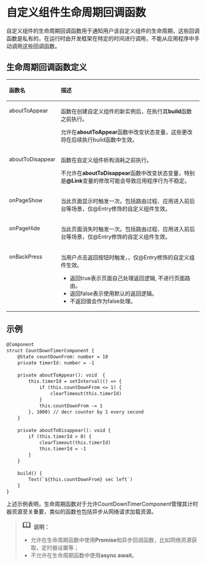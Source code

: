 # 自定义组件生命周期回调函数<a name="ZH-CN_TOPIC_0000001110948896"></a>

自定义组件的生命周期回调函数用于通知用户该自定义组件的生命周期，这些回调函数是私有的，在运行时由开发框架在特定的时间进行调用，不能从应用程序中手动调用这些回调函数。

## 生命周期回调函数定义<a name="section1597015432486"></a>

<a name="table56583904911"></a>
<table><thead align="left"><tr id="row146581198495"><th class="cellrowborder" valign="top" width="14.84%" id="mcps1.1.3.1.1"><p id="p19658139114912"><a name="p19658139114912"></a><a name="p19658139114912"></a>函数名</p>
</th>
<th class="cellrowborder" valign="top" width="85.16%" id="mcps1.1.3.1.2"><p id="p06581592499"><a name="p06581592499"></a><a name="p06581592499"></a>描述</p>
</th>
</tr>
</thead>
<tbody><tr id="row11658109194919"><td class="cellrowborder" valign="top" width="14.84%" headers="mcps1.1.3.1.1 "><p id="p9658109154912"><a name="p9658109154912"></a><a name="p9658109154912"></a>aboutToAppear</p>
</td>
<td class="cellrowborder" valign="top" width="85.16%" headers="mcps1.1.3.1.2 "><p id="p17851645015"><a name="p17851645015"></a><a name="p17851645015"></a>函数在创建自定义组件的新实例后，在执行其<strong id="b58116885014"><a name="b58116885014"></a><a name="b58116885014"></a>build</strong>函数之前执行。</p>
<p id="p7658596490"><a name="p7658596490"></a><a name="p7658596490"></a>允许在<strong id="b121176287506"><a name="b121176287506"></a><a name="b121176287506"></a>aboutToAppear</strong>函数中改变状态变量，这些更改将在后续执行build函数中生效。</p>
</td>
</tr>
<tr id="row1465811913499"><td class="cellrowborder" valign="top" width="14.84%" headers="mcps1.1.3.1.1 "><p id="p1665939124911"><a name="p1665939124911"></a><a name="p1665939124911"></a>aboutToDisappear</p>
</td>
<td class="cellrowborder" valign="top" width="85.16%" headers="mcps1.1.3.1.2 "><p id="p182511622115113"><a name="p182511622115113"></a><a name="p182511622115113"></a>函数在自定义组件析构消耗之前执行。</p>
<p id="p15659199144918"><a name="p15659199144918"></a><a name="p15659199144918"></a>不允许在<strong id="b164581128165112"><a name="b164581128165112"></a><a name="b164581128165112"></a>aboutToDisappear</strong>函数中改变状态变量，特别是<strong id="b7957050165118"><a name="b7957050165118"></a><a name="b7957050165118"></a>@Link</strong>变量的修改可能会导致应用程序行为不稳定。</p>
</td>
</tr>
<tr id="row1930416179282"><td class="cellrowborder" valign="top" width="14.84%" headers="mcps1.1.3.1.1 "><p id="p1430441792819"><a name="p1430441792819"></a><a name="p1430441792819"></a>onPageShow</p>
</td>
<td class="cellrowborder" valign="top" width="85.16%" headers="mcps1.1.3.1.2 "><p id="p16304131722812"><a name="p16304131722812"></a><a name="p16304131722812"></a>当此页面显示时触发一次。包括路由过程、应用进入前后台等场景，仅@Entry修饰的自定义组件生效。</p>
</td>
</tr>
<tr id="row124040130281"><td class="cellrowborder" valign="top" width="14.84%" headers="mcps1.1.3.1.1 "><p id="p5404191372818"><a name="p5404191372818"></a><a name="p5404191372818"></a>onPageHide</p>
</td>
<td class="cellrowborder" valign="top" width="85.16%" headers="mcps1.1.3.1.2 "><p id="p1740410136287"><a name="p1740410136287"></a><a name="p1740410136287"></a>当此页面消失时触发一次。包括路由过程、应用进入前后台等场景，仅@Entry修饰的自定义组件生效。</p>
</td>
</tr>
<tr id="row914614415143"><td class="cellrowborder" valign="top" width="14.84%" headers="mcps1.1.3.1.1 "><p id="p1420710493489"><a name="p1420710493489"></a><a name="p1420710493489"></a>onBackPress</p>
</td>
<td class="cellrowborder" valign="top" width="85.16%" headers="mcps1.1.3.1.2 "><p id="p1020714916483"><a name="p1020714916483"></a><a name="p1020714916483"></a>当用户点击返回按钮时触发，，仅@Entry修饰的自定义组件生效。</p>
<a name="ul02081949144816"></a><a name="ul02081949144816"></a><ul id="ul02081949144816"><li>返回true表示页面自己处理返回逻辑, 不进行页面路由。</li><li>返回false表示使用默认的返回逻辑。</li><li>不返回值会作为false处理。</li></ul>
</td>
</tr>
</tbody>
</table>

## 示例<a name="section462551935217"></a>

```
@Component
struct CountDownTimerComponent {
    @State countDownFrom: number = 10
    private timerId: number = -1

    private aboutToAppear(): void  {
        this.timerId = setInterval(() => {
            if (this.countDownFrom <= 1) {
                clearTimeout(this.timerId)
            }
            this.countDownFrom -= 1
        }, 1000) // decr counter by 1 every second
    }

    private aboutToDisappear(): void {
        if (this.timerId > 0) {
            clearTimeout(this.timerId)
            this.timerId = -1
        }
    }

    build() {
        Text(`${this.countDownFrom} sec left`)
    }
}
```

上述示例表明，生命周期函数对于允许CountDownTimerComponent管理其计时器资源至关重要，类似的函数也包括异步从网络请求加载资源。

>![](../../public_sys-resources/icon-note.gif) **说明：** 
>-   允许在生命周期函数中使用**Promise**和异步回调函数，比如网络资源获取，定时器设置等；
>-   不允许在生命周期函数中使用**async await**。

